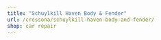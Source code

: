 ```yaml
---
title: "Schuylkill Haven Body & Fender"
url: /cressona/schuylkill-haven-body-and-fender/
shop: car repair
---
```

